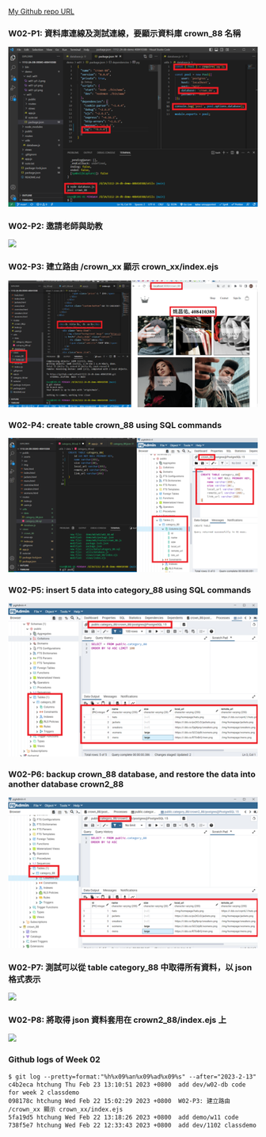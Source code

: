 [My Github repo URL](https://github.com/LeoYau2/1112-2A-db-demo-408410388)

### W02-P1: 資料庫連線及測試連線，要顯示資料庫 crown_88 名稱

![](w02-p1.png)

### W02-P2: 邀請老師與助教

![](w02-p2.png)

### W02-P3: 建立路由 /crown_xx 顯示 crown_xx/index.ejs

![](w02-p3.png)

### W02-P4: create table crown_88 using SQL commands

![](w02-p4.png)


### W02-P5: insert 5 data into category_88 using SQL commands

![](w02-p5.png)

### W02-P6: backup crown_88 database, and restore the data into another database crown2_88

![](w02-p6.png)

### W02-P7: 測試可以從 table category_88 中取得所有資料，以 json 格式表示

![](w02-p7.png)

### W02-P8: 將取得 json 資料套用在 crown2_88/index.ejs 上

![](w02-p8.png)

### Github logs of Week 02
```
$ git log --pretty=format:"%h%x09%an%x09%ad%x09%s" --after="2023-2-13"
c4b2eca htchung Thu Feb 23 13:10:51 2023 +0800  add dev/w02-db code for week 2 classdemo
098178c htchung Wed Feb 22 15:02:29 2023 +0800  W02-P3: 建立路由 /crown_xx 顯示 crown_xx/index.ejs
5fa19d5 htchung Wed Feb 22 13:18:26 2023 +0800  add demo/w11 code
738f5e7 htchung Wed Feb 22 12:33:43 2023 +0800  add dev/1102 classdemo
```
